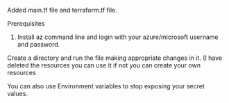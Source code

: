 Added main.tf file and terraform.tf file. 

Prerequisites
1) Install az command line and login with your azure/microsoft username and password.

Create a directory and run the file making appropriate changes in it. (I have deleted the resources you can use it if not you can create your own resources


You can also use Environment variables to stop exposing your secret values.
